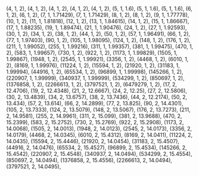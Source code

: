 (4, 1, 2),
(4, 1, 2),
(4, 1, 2),
(4, 1, 2),
(4, 1, 2),
(5, 1, 1.6),
(5, 1, 1.6),
(5, 1, 1.6),
(6, 1, 2),
(6, 1, 2),
(7, 1, 1.71429),
(7, 1, 1.71429),
(8, 1, 2),
(8, 1, 2),
(9, 1, 1.77778),
(10, 1, 2),
(11, 1, 1.81818),
(12, 1, 2),
(13, 1, 1.84615),
(14, 1, 2),
(15, 1, 1.86667),
(17, 1, 1.88235),
(19, 1, 1.89474),
(21, 1, 1.90476),
(24, 1, 2),
(27, 1, 1.92593),
(30, 1, 2),
(34, 1, 2),
(38, 1, 2),
(44, 1, 2),
(50, 1, 2),
(57, 1, 1.96491),
(66, 1, 2),
(77, 1, 1.97403),
(90, 1, 2),
(105, 1, 1.98095),
(124, 1, 2),
(148, 1, 2),
(176, 1, 2),
(211, 1, 1.99052),
(255, 1, 1.99216),
(311, 1, 1.99357),
(381, 1, 1.99475),
(470, 1, 2),
(583, 1, 1.99657),
(730, 1, 2),
(922, 1, 2),
(1173, 1, 1.99829),
(1505, 1, 1.99867),
(1948, 1, 2),
(2545, 1, 1.99921),
(3356, 1, 2),
(4468, 1, 2),
(6010, 1, 2),
(8169, 1, 1.99976),
(11224, 1, 2),
(15594, 1, 2),
(21920, 1, 2),
(31183, 1, 1.99994),
(44916, 1, 2),
(65534, 1, 2),
(96899, 1, 1.99998),
(145266, 1, 2),
(220907, 1, 1.99999),
(340937, 1, 1.99999),
(534299, 1, 2),
(850697, 1, 2),
(1376858, 1, 2),
(2266613, 1, 2),
(3797521, 1, 2),
(6479279, 1, 2),
(17, 2, 12.4706),
(19, 2, 12.4348),
(21, 2, 12.6667),
(24, 2, 12.25),
(27, 2, 12.5806),
(30, 2, 13.4839),
(34, 2, 13.6757),
(38, 2, 13.7436),
(44, 2, 12.2174),
(50, 2, 13.434),
(57, 2, 13.614),
(66, 2, 14.2899),
(77, 2, 13.825),
(90, 2, 14.4301),
(105, 2, 13.7333),
(124, 2, 13.5079),
(148, 2, 13.5067),
(176, 2, 13.7273),
(211, 2, 14.9581),
(255, 2, 14.9961),
(311, 2, 15.099),
(381, 2, 13.9688),
(470, 2, 15.2399),
(583, 2, 15.2752),
(730, 2, 15.2769),
(922, 2, 15.2908),
(1173, 2, 14.0068),
(1505, 2, 14.0013),
(1948, 2, 14.0123),
(2545, 2, 14.0173),
(3356, 2, 14.0179),
(4468, 2, 14.0345),
(6010, 2, 15.4312),
(8169, 2, 14.0411),
(11224, 2, 14.0435),
(15594, 2, 15.4446),
(21920, 2, 14.0454),
(31183, 2, 15.4507),
(44916, 2, 14.0476),
(65534, 2, 15.4527),
(96899, 2, 15.4534),
(145266, 2, 15.4542),
(220907, 2, 15.4548),
(340937, 2, 14.0494),
(534299, 2, 15.4554),
(850697, 2, 14.0494),
(1376858, 2, 15.4556),
(2266613, 2, 14.0494),
(3797521, 2, 14.0495),

